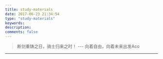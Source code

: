```yaml
---
title: study-materials
date: 2017-06-23 21:34:54
type: "study-materials"
keywords:
description:
comments: false
---
```

> 断剑重铸之日，骑士归来之时！   --- 向着自由，向着未来出发Aco

---